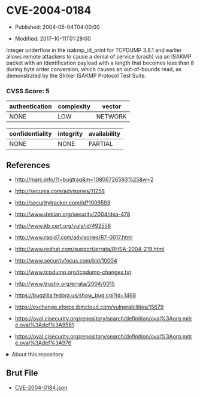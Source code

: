 # CVE-2004-0184

- Published: 2004-05-04T04:00:00

- Modified: 2017-10-11T01:29:00

Integer underflow in the isakmp_id_print for TCPDUMP 3.8.1 and earlier allows remote attackers to cause a denial of service (crash) via an ISAKMP packet with an Identification payload with a length that becomes less than 8 during byte order conversion, which causes an out-of-bounds read, as demonstrated by the Striker ISAKMP Protocol Test Suite.

### CVSS Score: **5**

| authentication | complexity | vector |
| --- | --- | --- |
| NONE | LOW | NETWORK |

| confidentiality | integrity | availability |
| --- | --- | --- |
| NONE | NONE | PARTIAL |

## References

* http://marc.info/?l=bugtraq&m=108067265931525&w=2

* http://secunia.com/advisories/11258

* http://securitytracker.com/id?1009593

* http://www.debian.org/security/2004/dsa-478

* http://www.kb.cert.org/vuls/id/492558

* http://www.rapid7.com/advisories/R7-0017.html

* http://www.redhat.com/support/errata/RHSA-2004-219.html

* http://www.securityfocus.com/bid/10004

* http://www.tcpdump.org/tcpdump-changes.txt

* http://www.trustix.org/errata/2004/0015

* https://bugzilla.fedora.us/show_bug.cgi?id=1468

* https://exchange.xforce.ibmcloud.com/vulnerabilities/15679

* https://oval.cisecurity.org/repository/search/definition/oval%3Aorg.mitre.oval%3Adef%3A9581

* https://oval.cisecurity.org/repository/search/definition/oval%3Aorg.mitre.oval%3Adef%3A976

<details>
<summary>About this repository</summary> 

  This repository is part of the project [Live Hack CVE](https://github.com/Live-Hack-CVE). Main website can be found [www.live-hack.org](https://www.live-hack.org) 
  
  Made by [Sn0wAlice](https://github.com/Sn0wAlice) for the people that care about security and need to have a feed of the latest CVEs. Hope you enjoy it, don't forget to star the repo and follow me on [Twitter](https://twitter.com/Sn0wAlice) and [Github](https://github.com/Sn0wAlice). And that is my [personnal website](https://www.alice-snow.me/)

  - [Home Page](https://github.com/Live-Hack-CVE)
  - [Framework](https://github.com/Live-Hack-CVE/cve-framework)
  - [CVE database](https://github.com/Live-Hack-CVE/full_database)
  - [Changelog](https://github.com/Live-Hack-CVE/Changelog)
</details>

## Brut File

* [CVE-2004-0184.json](https://raw.githubusercontent.com/Live-Hack-CVE/full_database/main/cves/2004/CVE-2004-0184.json)


